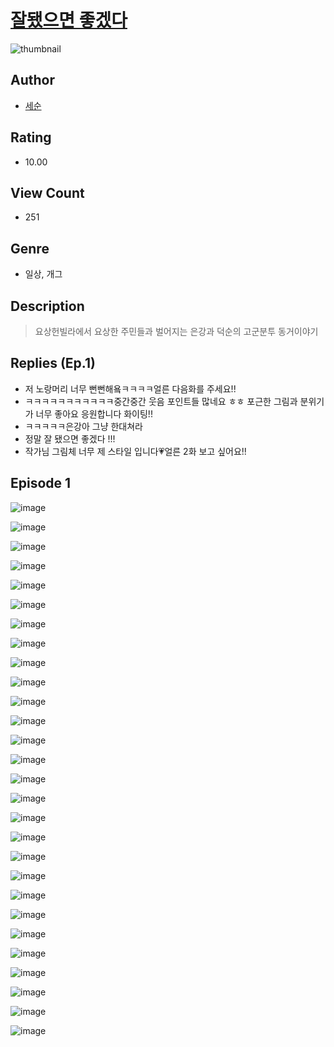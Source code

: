 # [잘됐으면 좋겠다](https://comic.naver.com/challenge/list?titleId=811434)
![thumbnail](https://image-comic.pstatic.net/user_contents_data/challenge_comic/2023/05/27/347031/upload_7076902358427776355_480x623.jpeg)

## Author
- [세순](https://comic.naver.com/artistTitle?id=347031)

## Rating
- 10.00

## View Count
- 251

## Genre
- 일상, 개그

## Description
> 요상헌빌라에서 요상한 주민들과 벌어지는 은강과 덕순의 고군분투 동거이야기

## Replies (Ep.1)
- 저 노랑머리 너무 뻔뻔해욬ㅋㅋㅋㅋ얼른 다음화를 주세요!!
- ㅋㅋㅋㅋㅋㅋㅋㅋㅋㅋㅋ중간중간 웃음 포인트들 많네요 ㅎㅎ 포근한 그림과 분위기가 너무 좋아요 응원합니다 화이팅!!
- ㅋㅋㅋㅋㅋ은강아 그냥 한대쳐라
- 정말 잘 됐으면 좋겠다 !!!
- 작가님 그림체 너무 제 스타일 입니다💗얼른 2화 보고 싶어요!!

## Episode 1
![image](https://image-comic.pstatic.net/user_contents_data/challenge_comic/2023/05/25/347031/upload_3918802816918054193.jpeg)

![image](https://image-comic.pstatic.net/user_contents_data/challenge_comic/2023/05/25/347031/upload_7364285221718602288.jpeg)

![image](https://image-comic.pstatic.net/user_contents_data/challenge_comic/2023/05/25/347031/upload_3846467037798360632.jpeg)

![image](https://image-comic.pstatic.net/user_contents_data/challenge_comic/2023/05/25/347031/upload_3833466420968317240.jpeg)

![image](https://image-comic.pstatic.net/user_contents_data/challenge_comic/2023/05/25/347031/upload_7220167650610393138.jpeg)

![image](https://image-comic.pstatic.net/user_contents_data/challenge_comic/2023/05/26/347031/upload_7293970169634841190.jpeg)

![image](https://image-comic.pstatic.net/user_contents_data/challenge_comic/2023/05/26/347031/upload_4050818768541333552.jpeg)

![image](https://image-comic.pstatic.net/user_contents_data/challenge_comic/2023/05/26/347031/upload_3991087778656182581.jpeg)

![image](https://image-comic.pstatic.net/user_contents_data/challenge_comic/2023/05/25/347031/upload_4135486640749099063.jpeg)

![image](https://image-comic.pstatic.net/user_contents_data/challenge_comic/2023/05/25/347031/upload_3904959768693913395.jpeg)

![image](https://image-comic.pstatic.net/user_contents_data/challenge_comic/2023/05/25/347031/upload_3617853290175476023.jpeg)

![image](https://image-comic.pstatic.net/user_contents_data/challenge_comic/2023/05/25/347031/upload_4120901845834228785.jpeg)

![image](https://image-comic.pstatic.net/user_contents_data/challenge_comic/2023/05/25/347031/upload_3546084644387959351.jpeg)

![image](https://image-comic.pstatic.net/user_contents_data/challenge_comic/2023/05/25/347031/upload_3774641440781002342.jpeg)

![image](https://image-comic.pstatic.net/user_contents_data/challenge_comic/2023/05/25/347031/upload_3689964567865473328.jpeg)

![image](https://image-comic.pstatic.net/user_contents_data/challenge_comic/2023/05/25/347031/upload_7005176842771783993.jpeg)

![image](https://image-comic.pstatic.net/user_contents_data/challenge_comic/2023/05/25/347031/upload_7221866391827473713.jpeg)

![image](https://image-comic.pstatic.net/user_contents_data/challenge_comic/2023/05/27/347031/upload_3702574844407525680.jpeg)

![image](https://image-comic.pstatic.net/user_contents_data/challenge_comic/2023/05/25/347031/upload_3474075433173004646.jpeg)

![image](https://image-comic.pstatic.net/user_contents_data/challenge_comic/2023/05/27/347031/upload_7161059176858543672.jpeg)

![image](https://image-comic.pstatic.net/user_contents_data/challenge_comic/2023/05/25/347031/upload_3631697232524501303.jpeg)

![image](https://image-comic.pstatic.net/user_contents_data/challenge_comic/2023/05/25/347031/upload_7005407929242693943.jpeg)

![image](https://image-comic.pstatic.net/user_contents_data/challenge_comic/2023/05/25/347031/upload_7377231760581878325.jpeg)

![image](https://image-comic.pstatic.net/user_contents_data/challenge_comic/2023/05/25/347031/upload_4062588139378795062.jpeg)

![image](https://image-comic.pstatic.net/user_contents_data/challenge_comic/2023/05/25/347031/upload_4135489062288319280.jpeg)

![image](https://image-comic.pstatic.net/user_contents_data/challenge_comic/2023/05/25/347031/upload_7220453523664222512.jpeg)

![image](https://image-comic.pstatic.net/user_contents_data/challenge_comic/2023/05/25/347031/upload_7363722276026659378.jpeg)

![image](https://image-comic.pstatic.net/user_contents_data/challenge_comic/2023/05/25/347031/upload_3472949534041400372.jpeg)
